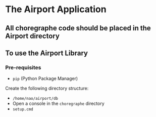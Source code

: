 # The Airport Application

## All choregraphe code should be placed in the **Airport** directory

## To use the Airport Library

### Pre-requisites
- `pip` (Python Package Manager)

Create the following directory structure:
- `/home/nao/airport/db`
- Open a console in the `choregraphe` directory
- `setup.cmd`
